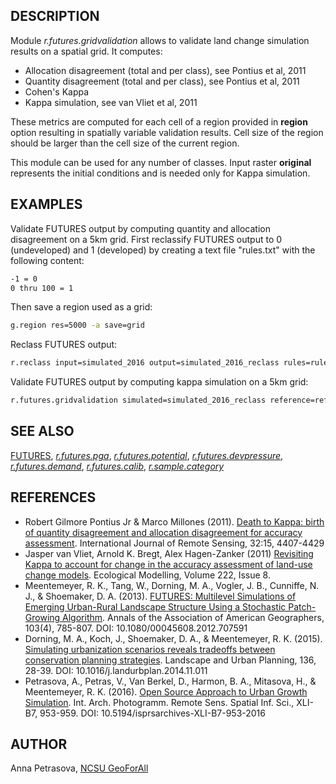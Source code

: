 ## DESCRIPTION

Module *r.futures.gridvalidation* allows to validate land change
simulation results on a spatial grid. It computes:

- Allocation disagreement (total and per class), see Pontius et al,
    2011
- Quantity disagreement (total and per class), see Pontius et al, 2011
- Cohen's Kappa
- Kappa simulation, see van Vliet et al, 2011

These metrics are computed for each cell of a region provided in
**region** option resulting in spatially variable validation results.
Cell size of the region should be larger than the cell size of the
current region.

This module can be used for any number of classes. Input raster
**original** represents the initial conditions and is needed only for
Kappa simulation.

## EXAMPLES

Validate FUTURES output by computing quantity and allocation
disagreement on a 5km grid. First reclassify FUTURES output to 0
(undeveloped) and 1 (developed) by creating a text file "rules.txt" with
the following content:

```sh
-1 = 0
0 thru 100 = 1
```

Then save a region used as a grid:

```sh
g.region res=5000 -a save=grid
```

Reclass FUTURES output:

```sh
r.reclass input=simulated_2016 output=simulated_2016_reclass rules=rules.txt
```

Validate FUTURES output by computing kappa simulation on a 5km grid:

```sh
r.futures.gridvalidation simulated=simulated_2016_reclass reference=reference_2016 original=orig_2001 kappasimulation=kappasim
```

## SEE ALSO

[FUTURES](r.futures.md), *[r.futures.pga](r.futures.pga.md)*,
*[r.futures.potential](r.futures.potential.md)*,
*[r.futures.devpressure](r.futures.devpressure.md)*,
*[r.futures.demand](r.futures.demand.md)*,
*[r.futures.calib](r.futures.calib.md)*,
*[r.sample.category](r.sample.category.md)*

## REFERENCES

- Robert Gilmore Pontius Jr & Marco Millones (2011). [Death to Kappa:
    birth of quantity disagreement and allocation disagreement for
    accuracy assessment](https://doi.org/10.1080/01431161.2011.552923).
    International Journal of Remote Sensing, 32:15, 4407-4429
- Jasper van Vliet, Arnold K. Bregt, Alex Hagen-Zanker (2011)
    [Revisiting Kappa to account for change in the accuracy assessment
    of land-use change
    models](https://doi.org/10.1016/j.ecolmodel.2011.01.017). Ecological
    Modelling, Volume 222, Issue 8.
- Meentemeyer, R. K., Tang, W., Dorning, M. A., Vogler, J. B.,
    Cunniffe, N. J., & Shoemaker, D. A. (2013). [FUTURES: Multilevel
    Simulations of Emerging Urban-Rural Landscape Structure Using a
    Stochastic Patch-Growing
    Algorithm](https://doi.org/10.1080/00045608.2012.707591). Annals of
    the Association of American Geographers, 103(4), 785-807. DOI:
    10.1080/00045608.2012.707591
- Dorning, M. A., Koch, J., Shoemaker, D. A., & Meentemeyer, R. K.
    (2015). [Simulating urbanization scenarios reveals tradeoffs between
    conservation planning
    strategies](https://doi.org/10.1016/j.landurbplan.2014.11.011).
    Landscape and Urban Planning, 136, 28-39. DOI:
    10.1016/j.landurbplan.2014.11.011
- Petrasova, A., Petras, V., Van Berkel, D., Harmon, B. A., Mitasova,
    H., & Meentemeyer, R. K. (2016). [Open Source Approach to Urban
    Growth
    Simulation](https://isprs-archives.copernicus.org/articles/XLI-B7/953/2016/isprs-archives-XLI-B7-953-2016.pdf).
    Int. Arch. Photogramm. Remote Sens. Spatial Inf. Sci., XLI-B7,
    953-959. DOI: 10.5194/isprsarchives-XLI-B7-953-2016

## AUTHOR

Anna Petrasova, [NCSU
GeoForAll](https://geospatial.ncsu.edu/geoforall/)
